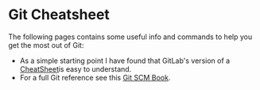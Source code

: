 # Git Cheatsheet

The following pages contains some useful info and commands to help you get the most out of Git:

* As a simple starting point I have found that GitLab's version of a [CheatSheet](https://about.gitlab.com/images/press/git-cheat-sheet.pdf)is easy to understand.
* For a full Git reference see this [Git SCM Book](https://git-scm.com/book/en/v2).

